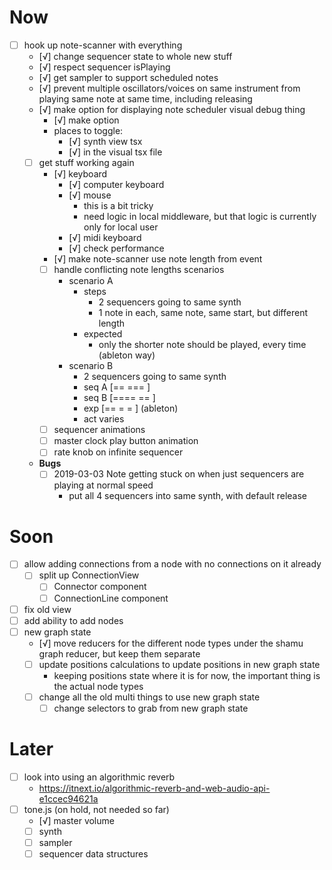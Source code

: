 # Now
- [ ] hook up note-scanner with everything
	- [√] change sequencer state to whole new stuff
	- [√] respect sequencer isPlaying
	- [√] get sampler to support scheduled notes
	- [√] prevent multiple oscillators/voices on same instrument from playing same note at same time, including releasing
	- [√] make option for displaying note scheduler visual debug thing
		- [√] make option
		- places to toggle:
			- [√] synth view tsx
			- [√] in the visual tsx file
	- [ ] get stuff working again
		- [√] keyboard
			- [√] computer keyboard
			- [√] mouse
				- this is a bit tricky
				- need logic in local middleware, but that logic is currently only for local user
			- [√] midi keyboard
			- [√] check performance
		- [√] make note-scanner use note length from event
		- [ ] handle conflicting note lengths scenarios
			- scenario A
				- steps
					- 2 sequencers going to same synth
					- 1 note in each, same note, same start, but different length
				- expected
					- only the shorter note should be played, every time (ableton way)
			- scenario B
				- 2 sequencers going to same synth
				- seq A [== ===  ]
				- seq B [==== == ]
				- exp   [== = =  ] (ableton)
				- act   varies
		- [ ] sequencer animations
		- [ ] master clock play button animation
		- [ ] rate knob on infinite sequencer
	- **Bugs**
		- [ ] 2019-03-03 Note getting stuck on when just sequencers are playing at normal speed
			- put all 4 sequencers into same synth, with default release

# Soon
- [ ] allow adding connections from a node with no connections on it already
	- [ ] split up ConnectionView
		- [ ] Connector component
		- [ ] ConnectionLine component
- [ ] fix old view
- [ ] add ability to add nodes
- [ ] new graph state
	- [√] move reducers for the different node types under the shamu graph reducer, but keep them separate
	- [ ] update positions calculations to update positions in new graph state
		- keeping positions state where it is for now, the important thing is the actual node types
	- [ ] change all the old multi things to use new graph state
		- [ ] change selectors to grab from new graph state

# Later
- [ ] look into using an algorithmic reverb
	- https://itnext.io/algorithmic-reverb-and-web-audio-api-e1ccec94621a
- [ ] tone.js (on hold, not needed so far)
	- [√] master volume
	- [ ] synth
	- [ ] sampler
	- [ ] sequencer data structures
